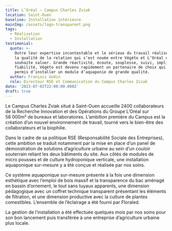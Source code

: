 ```yaml
---
title: L’Oréal – Campus Charles Zviak
location: Saint-Ouen
baseline: Installation intérieure
mainImg: /assets/logo-transparent.png
tags:
  - Réalisation
  - Installation
testimonial:
  quote: >-
    Outre leur expertise incontestable et le sérieux du travail réalisé, c’est
    la qualité de la relation qui s’est nouée entre Végéto et L’Oréal que je
    souhaite saluer. Grande réactivité, écoute, souplesse, suivi, implication,
    fiabilité, Végéto est devenu rapidement un partenaire de choix qui nous a
    permis d’installer un module d’aquaponie de grande qualité.
  author: François Godin
  role: Directeur RSE et Communication du Campus Charles Zviak
date: '2023-07-02T22:00:00.000Z'
draft: true
---
```



Le Campus Charles Zviak situé à Saint-Ouen accueille 2400 collaborateurs de la Recherche Innovation et des Opérations du Groupe L’Oréal sur 58 000m² de bureaux et laboratoires. L’ambition première du Campus est la création d’un nouvel environnement de travail, tourné vers le bien-être des collaborateurs et la biophilie.

Dans le cadre de sa politique RSE (Responsabilité Sociale des Entreprises), cette ambition se traduit notamment par la mise en place d’un panel de démonstration de solutions d’agriculture urbaine au sein d’un couloir souterrain reliant les deux bâtiments du site. Aux côtés de modules de micro pousses et de culture hydroponique verticale, une installation aquaponique sur-mesure y a été conçue et réalisée par nos soins.



Ce système aquaponique sur-mesure présente à la fois une dimension esthétique avec l’emploi de bois massif et la transparence du bac aménagé en bassin d’ornement, le tout sans tuyaux apparents, une dimension pédagogique avec un coffret technique transparent présentant les éléments de filtration, et une dimension productive avec la culture de plantes comestibles. L’ensemble de l’éclairage a été fourni par Floraled. 

La gestion de l’installation a été effectuée quelques mois par nos soins pour son bon lancement puis transférée à une entreprise d’agriculture urbaine plus locale.


